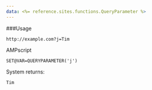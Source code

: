 ```yaml
---
data: <%= reference.sites.functions.QueryParameter %>
---
```

###Usage
```
http://example.com?j=Tim
```

AMPscript 
```
SET@VAR=QUERYPARAMETER('j')
```
System returns:
```
Tim
```